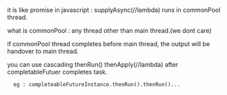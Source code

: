 it is like promise in javascript : supplyAsync(//lambda) runs in commonPool thread.  

what is commonPool : any thread other than main thread.(we dont care)  

if commonPool thread completes before main thread, the output will be handover to main thread.   

you can use cascading thenRun() thenApply(//lambda) after completableFutuer completes task.  
 
      eg : completeableFutureInstance.thenRun().thenRun()...
